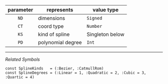 

parameter | represents        | value type  
:--------:|-------------------|-------------
   `ND`   | dimensions        |  `Signed`   
   `CT`   | coord type        |  `Number`   
   `KS`   | kind of spline    |  Singleton below   
   `PD`   | polynomial degree |  `Int`      
   
-----

_Related Symbols_   
```
const SplineKinds   = (:Bezier, :CatmullRom)
const SplineDegrees = (:Linear = 1, :Quadratic = 2, :Cubic = 3, :Quartic = 4)
```

